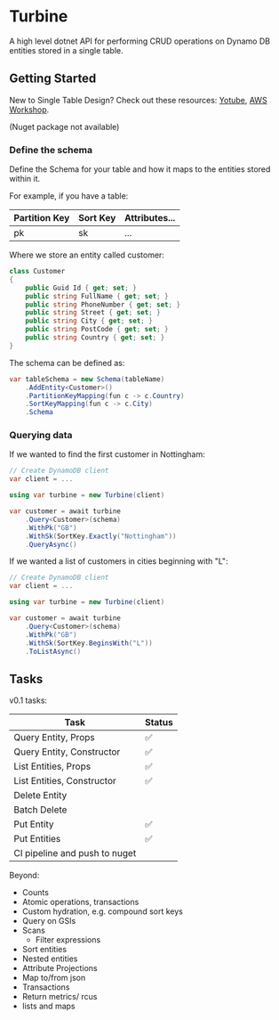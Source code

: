 # Turbine

A high level dotnet API for performing CRUD operations on Dynamo DB entities stored in a single table.

## Getting Started

New to Single Table Design? Check out these resources: [Yotube](https://www.youtube.com/watch?v=6yqfmXiZTlM&t=18s), [AWS Workshop](https://amazon-dynamodb-labs.workshop.aws/hands-on-labs.html).

(Nuget package not available)

### Define the schema
Define the Schema for your table and how it maps to the entities stored within it.

For example, if you have a table:

| Partition Key | Sort Key | Attributes... |
|---------------|----------|---------------|
| pk            | sk       | ...           |

Where we store an entity called customer:

```csharp
class Customer 
{
    public Guid Id { get; set; }
    public string FullName { get; set; }
    public string PhoneNumber { get; set; }
    public string Street { get; set; }
    public string City { get; set; }
    public string PostCode { get; set; }
    public string Country { get; set; }
}
```

The schema can be defined as:

```csharp
var tableSchema = new Schema(tableName)
    .AddEntity<Customer>()
    .PartitionKeyMapping(fun c -> c.Country)
    .SortKeyMapping(fun c -> c.City)
    .Schema
```
### Querying data

If we wanted to find the first customer in Nottingham:

```csharp
// Create DynamoDB client
var client = ...

using var turbine = new Turbine(client)

var customer = await turbine
    .Query<Customer>(schema)
    .WithPk("GB")
    .WithSk(SortKey.Exactly("Nottingham"))
    .QueryAsync()
```

If we wanted a list of customers in cities beginning with "L":

```csharp
// Create DynamoDB client
var client = ...

using var turbine = new Turbine(client)

var customer = await turbine
    .Query<Customer>(schema)
    .WithPk("GB")
    .WithSk(SortKey.BeginsWith("L"))
    .ToListAsync()
```


## Tasks

v0.1 tasks:

| Task                          | Status |
|-------------------------------|--------|
| Query Entity, Props           | ✅      | 
| Query Entity, Constructor     | ✅      | 
| List Entities, Props          | ✅      | 
| List Entities, Constructor    | ✅      | 
| Delete Entity                 |        |
| Batch Delete                  |        |
| Put Entity                    | ✅      | 
| Put Entities                  | ✅      | 
| CI pipeline and push to nuget |        |

Beyond:

- Counts
- Atomic operations, transactions
- Custom hydration, e.g. compound sort keys
- Query on GSIs
- Scans
  - Filter expressions
- Sort entities
- Nested entities
- Attribute Projections
- Map to/from json
- Transactions
- Return metrics/ rcus
- lists and maps